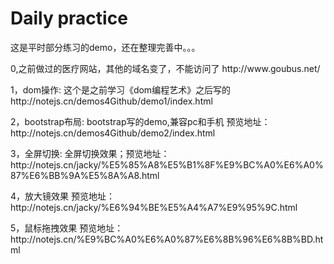 # Daily practice
<p>这是平时部分练习的demo，还在整理完善中。。。</p>
<p>0,之前做过的医疗网站，其他的域名变了，不能访问了 http://www.goubus.net/</p>
<p>1，dom操作: 这个是之前学习《dom编程艺术》之后写的 http://notejs.cn/demos4Github/demo1/index.html</p>
<p>2，bootstrap布局: bootstrap写的demo,兼容pc和手机 预览地址：http://notejs.cn/demos4Github/demo2/index.html</p>
<p>3，全屏切换: 全屏切换效果；预览地址： http://notejs.cn/jacky/%E5%85%A8%E5%B1%8F%E9%BC%A0%E6%A0%87%E6%BB%9A%E5%8A%A8.html</p>
<p>4，放大镜效果 预览地址：http://notejs.cn/jacky/%E6%94%BE%E5%A4%A7%E9%95%9C.html</p>
<p>5，鼠标拖拽效果 预览地址：http://notejs.cn/%E9%BC%A0%E6%A0%87%E6%8B%96%E6%8B%BD.html</p>